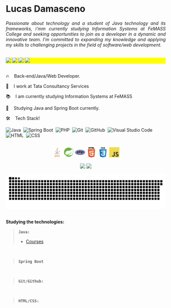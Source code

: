 <h1>Lucas Damasceno</h1>

<h6 align=justify> Passionate about technology and a student of Java technology and its frameworks, i'mm currently studying Information Systems at FeMASS College and seeking opportunities to join as a developer in a dynamic and innovative team. I'm committed to expanding my knowledge and applying my skills to challenging projects in the field of software/web development. </h6>

<p align="left" style="background:yellow"> 
  <a href="https://www.linkedin.com/in/lucas-damasceno-655211232/" alt="Linkedin">
    <img src="https://img.shields.io/badge/-Linkedin-0e76a8?style=flat-square&logo=Linkedin&logoColor=white&link=https://www.linkedin.com/in/carlos-eduardo-258821181/"></a>

  <a href="https://discordapp.com/users/504744382201856040" alt="Discord">
    <img src="https://img.shields.io/badge/-Discord-5865F2?style=flat-square&logo=Discord&logoColor=white" /></a>

  <a href="mailto:lucas_sacul12@hotmail.com" onclick="this.href = this.href.replace('mailto:', '');"> 
    <img src="https://img.shields.io/badge/-Outlook-0072C6?style=flat-square&logo=microsoft-outlook&logoColor=white"/></a>
  
  <a href="https://www.instagram.com/luckasd_/" alt="Instagram">
    <img src="https://img.shields.io/badge/-Instagram-DF0174?style=flat-square&labelColor=DF0174&logo=instagram&logoColor=white&link=https://www.instagram.com/luckasd_/"></a>
 </p>

## 
<!--
**luckasppp/luckasppp** is a ✨ _special_ ✨ repository because its `README.md` (this file) appears on your GitHub profile.
-->

<p>🔥&nbsp;&nbsp;&nbsp;&nbsp;Back-end/Java/Web Developer. <!-- <img src="https://raw.githubusercontent.com/MicaelliMedeiros/micaellimedeiros/master/image/computer-illustration.png" min-width="400px" max-width="400px" width="400px" align="right" alt="Computador iuriCode"></p> -->
<p>💼&nbsp;&nbsp;&nbsp;&nbsp;I work at Tata Consultancy Services</p>
<p>📚&nbsp;&nbsp;&nbsp;&nbsp;I am currently studying Information Systems at FeMASS</p>
<p>🍵&nbsp;&nbsp;&nbsp;&nbsp;Studying Java and Spring Boot currently.</p>
<p>🛠️&nbsp;&nbsp;&nbsp;&nbsp;Tech Stack! </p>

![Java](https://img.shields.io/badge/-🍵&nbsp;Java%20-05122A?style=flat&logo=java&logoColor=white&logoWidth=20)&nbsp;
![Spring Boot](https://img.shields.io/badge/-Spring%20Boot-05122A?style=flat&logo=springboot&logoColor=white)&nbsp;
![PHP](https://img.shields.io/badge/-PHP-05122A?style=flat&logo=php&logoColor=white)&nbsp;
![Git](https://img.shields.io/badge/-Git-05122A?style=flat&logo=git)&nbsp;
![GitHub](https://img.shields.io/badge/-GitHub-05122A?style=flat&logo=github)&nbsp;
![Visual Studio Code](https://img.shields.io/badge/-Visual%20Studio%20Code-05122A?style=flat&logo=visual-studio-code&logoColor=007ACC)&nbsp;
![HTML](https://img.shields.io/badge/-HTML-05122A?style=flat&logo=HTML5)&nbsp;
![CSS](https://img.shields.io/badge/-CSS-05122A?style=flat&logo=CSS3&logoColor=1572B6)&nbsp;

##

<div align="center">
  <!-- ![Anurag's GitHub stats](https://github-readme-stats.vercel.app/api?username=luckasppp&show_icons=true&theme=gruvbox) -->

  <code><img height="32" src="https://raw.githubusercontent.com/github/explore/main/topics/java/java.png" alt="Java"/></code>
  <code><img height="32" src="https://raw.githubusercontent.com/github/explore/main/topics/spring-boot/spring-boot.png" alt="Spring Boot"/></code>
  <code><img height="32" src="https://raw.githubusercontent.com/github/explore/main/topics/php/php.png" alt="PHP"/></code>
  <code><img height="32" src="https://raw.githubusercontent.com/github/explore/80688e429a7d4ef2fca1e82350fe8e3517d3494d/topics/html/html.png" alt="HTML5"/></code>
  <code><img height="32" src="https://raw.githubusercontent.com/github/explore/80688e429a7d4ef2fca1e82350fe8e3517d3494d/topics/css/css.png" alt="CSS"/></code>
  <code><img height="32" src="https://raw.githubusercontent.com/github/explore/80688e429a7d4ef2fca1e82350fe8e3517d3494d/topics/javascript/javascript.png" alt="Javascript"/></code>

  <!-- [![Top Langs](https://github-readme-stats.vercel.app/api/top-langs/?username=luckasppp&hide=shell,ruby&layout=compact&theme=dark)](https://github.com/anuraghazra/github-readme-stats) -->
  <a href="https://github.com/anuraghazra/convoychat">
    <img height=200 align="center" src="https://github-readme-stats.vercel.app/api/top-langs/?username=luckasppp&hide=shell,ruby&layout=compact&theme=dark&langs_count=8&card_width=250"></a>
  <a href="https://github.com/anuraghazra/github-readme-stats">
    <img height=200 align="center" src="https://github-readme-stats.vercel.app/api?username=luckasppp&show_icons=true&theme=dark"></a>

  <br>
  </br>
  
  <picture>
    <source media="(prefers-color-scheme: dark)" srcset="https://raw.githubusercontent.com/luckasppp/luckasppp/output/github-contribution-grid-snake-dark.svg">
    <source media="(prefers-color-scheme: light)" srcset="https://raw.githubusercontent.com/luckasppp/luckasppp/output/github-contribution-grid-snake.svg">
    <img alt="github contribution grid snake animation" src="https://raw.githubusercontent.com/luckasppp/luckasppp/output/github-contribution-grid-snake.svg">
  </picture>
</div>

##

<!-- Iformation -->
**Studying the technologies:**
> <b>`Java:`</b>
>	- [Courses](https://github.com/luckasppp/luckasppp/blob/main/javaCourses.md)
	<!-- - <a href="https://github.com/juniorjrml/juniorjrml/blob/main/ML.md">Machine Learning</a>
	- <a href="https://github.com/juniorjrml/juniorjrml/blob/main/python.md">Core</a> -->

<br>

> <b>`Spring Boot`</b><br>

<br>

> <b>`Git/Github:`</b><br>
>
> <!-- - <a href="https://github.com/juniorjrml/juniorjrml/blob/main/web.md">GitHub</a> -->

<br>

> <b>`HTML/CSS:`</b>
	 <!-- - <a href="https://github.com/juniorjrml/juniorjrml/blob/main/html_css.md">HTML/CSS</a> -->
<!-- -   PHP:
	- <a href="https://github.com/juniorjrml/bootcamp-laravel">Bootcamp Laravel</a> -->
 
<!--
**Projetos Pessoais**
- [Jogo da Velha](https://github.com/juniorjrml/jogo_da_velha "Jogo da Velha")
- [Calculadora Albion](https://github.com/juniorjrml/Albion_Calculadora "Calculadora Albion")
- [Sistema de Administração de RSS](https://github.com/juniorjrml/SARSS "SARSS")

**Projetos Profissionais**
- [Sucata] Sistema web desenvolvido em php (codeigniter 4 e MySQL) para auxiliar o processo de sucateamento mantendo status de cada etapa do processo(conta com processamento de planilhas).
- [Preserva] Sistema web desenvolvido em php (codeigniter 4 e MySQL) utilizado para registrar e controlar o processo de preservação, tirando foto antes e depois da preservação e gerando relatórios e informando o prazo para cada preservação.
- [RT] Sistema web desenvolvido em php (codeigniter 4 e MySQL)  que mantém o controle e visualização de cada requisição de transporte e seus prazos
- [Consolida] Sistema web desenvolvido em php (Laravel e MySQL)  que mantém a e visualização de estado da preparação de carga.

-->








